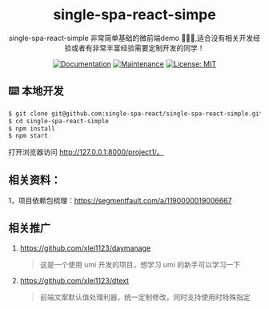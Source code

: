 <h1 align="center">single-spa-react-simpe</h1>

<div align="center">

single-spa-react-simple 非常简单基础的微前端demo 🚀🚀🚀,适合没有相关开发经验或者有非常丰富经验需要定制开发的同学！

[![Documentation](https://img.shields.io/badge/documentation-yes-brightgreen.svg)](https://github.com/single-spa-react/single-spa-react-simple#readme) [![Maintenance](https://img.shields.io/badge/Maintained%3F-yes-green.svg)](https://github.com/single-spa-react/single-spa-react-simple/graphs/commit-activity) [![License: MIT](https://img.shields.io/badge/License-MIT-yellow.svg)](https://github.com/single-spa-react/single-spa-react-simple/blob/master/LICENSE)

</div>

## ⌨️ 本地开发

```bash
$ git clone git@github.com:single-spa-react/single-spa-react-simple.git
$ cd single-spa-react-simple
$ npm install
$ npm start
```

打开浏览器访问 http://127.0.0.1:8000/project1/。

## 相关资料： 
1，项目依赖包梳理：https://segmentfault.com/a/1190000019006667

## 相关推广

1. https://github.com/xlei1123/daymanage
   > 这是一个使用 umi 开发的项目，想学习 umi 的新手可以学习一下
2. https://github.com/xlei1123/dtext
   > 前端文案默认值处理利器，统一定制修改，同时支持使用时特殊指定




